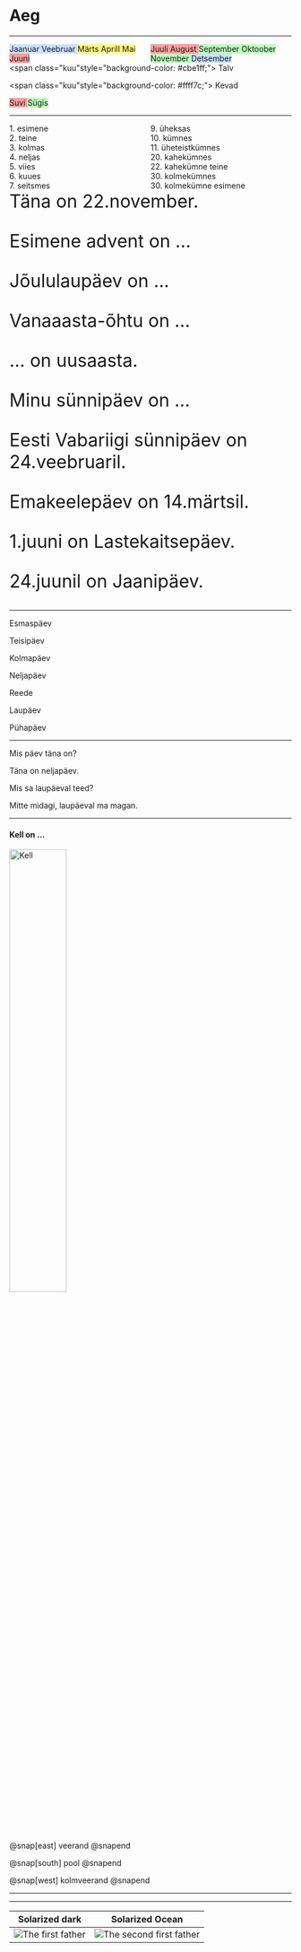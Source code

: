 # Aeg

---
<div style="text-align: left; float: left; width: 50%;">
<span  class="kuu"style="background-color: #cbe1ff;">
Jaanuar  
Veebruar  
</span>
<span  class="kuu"style="background-color: #ffff7c;">
Märts  
Aprill  
Mai  
</span>
<span  class="kuu"style="background-color: #ff9e9e;">
Juuni  
</span>  
</div>

<div style="text-align: left; float: left; width: 50%;">
<span class="kuu" style="background-color: #ff9e9e;">
Juuli  
August  
</span>
<span class="kuu" style="background-color: #bbffbb;">
September  
Oktoober  
November  
</span>
<span class="kuu" style="background-color: #cbe1ff;">
Detsember
</span>
</div>

---
<span  class="kuu"style="background-color: #cbe1ff;">
Talv  
</span>

<span  class="kuu"style="background-color: #ffff7c;">
Kevad  
</span>

<span class="kuu" style="background-color: #ff9e9e;">
Suvi  
</span>

<span class="kuu" style="background-color: #bbffbb;">
Sügis  
</span>

---

<div style="text-align: left; float: left; width: 50%;">
<span>1. esimene  </span><br>
<span>2. teine  </span><br>
<span>3. kolmas  </span><br>
<span>4. neljas  </span><br>
<span>5. viies  </span><br>
<span>6. kuues  </span><br>
<span>7. seitsmes</span><br>
</div>


<div style="text-align: left; float: left; width: 50%;">
<span>9. üheksas</span><br>
<span>10. kümnes</span><br>
<span>11. üheteistkümnes</span><br>
<span>20. kahekümnes</span><br>
<span>22. kahekümne teine</span><br>
<span>30. kolmekümnes</span><br>
<span>30. kolmekümne esimene</span><br>
</div>


---
<div style="font-size: 2rem; text-align: left;">
Täna on 22.november. <br>

Esimene advent on ...<br>

Jõululaupäev on ...<br>

Vanaaasta-õhtu on ...<br>

 ... on uusaasta.<br>

Minu sünnipäev on ...<br>

Eesti Vabariigi sünnipäev on 24.veebruaril.<br>

Emakeelepäev on 14.märtsil.<br>

1.juuni on Lastekaitsepäev.<br>

24.juunil on Jaanipäev.<br>
</div>

---

Esmaspäev

Teisipäev

Kolmapäev

Neljapäev

Reede

Laupäev

Pühapäev

---

Mis päev täna on?

Täna on neljapäev.

Mis sa laupäeval teed?

Mitte midagi, laupäeval ma magan.


---
#### Kell on ...

<img alt="Kell" src="https://proxy.duckduckgo.com/iu/?u=https%3A%2F%2Fll-us-i5.wal.co%2Fasr%2F2f10e09c-a676-465b-92a9-bdf0f1c7221e_1.aca3f7afc69e0aa13cc8996fee833245.jpeg-1c40199e0c62260cd7359d6239220f62e2241194-optim-2000x2000.jpg&f=1" style="width: 45%; border: none; background: none; box-shadow: none;" />

@snap[east]
veerand
@snapend

@snap[south]
pool
@snapend

@snap[west]
kolmveerand
@snapend


---

---

Solarized dark             |  Solarized Ocean
:-------------------------:|:-------------------------:
![The first father][First Father]  |  ![The second first father][Second Father]

[First Father]: http://octodex.github.com/images/founding-father.jpg
[Second Father]: http://octodex.github.com/images/foundingfather_v2.png
<br>
